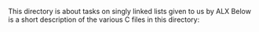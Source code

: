 This directory is about tasks on singly linked lists given to us by ALX
Below is a short description of the various C files in this directory:


